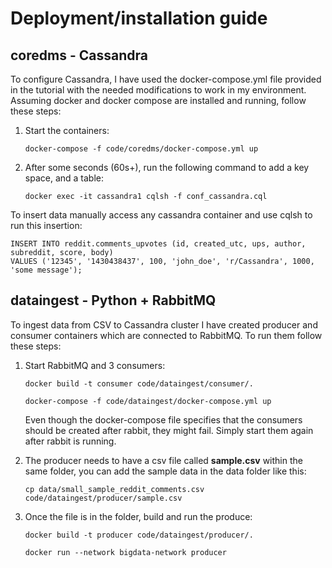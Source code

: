# Deployment/installation guide

## coredms - Cassandra

To configure Cassandra, I have used the docker-compose.yml file provided in the tutorial
with the needed modifications to work in my environment. Assuming docker and docker compose
are installed and running, follow these steps:

1. Start the containers:
    ```
   docker-compose -f code/coredms/docker-compose.yml up
    ```
2. After some seconds (60s+), run the following command to add a
   key space, and a table:
   ```
   docker exec -it cassandra1 cqlsh -f conf_cassandra.cql 
   ```
To insert data manually access any cassandra container and use cqlsh to run this insertion:
   ```
   INSERT INTO reddit.comments_upvotes (id, created_utc, ups, author, subreddit, score, body)
   VALUES ('12345', '1430438437', 100, 'john_doe', 'r/Cassandra', 1000, 'some message');
   ```

## dataingest - Python + RabbitMQ

To ingest data from CSV to Cassandra cluster I have created producer and consumer containers which are connected to RabbitMQ.
To run them follow these steps:

1. Start RabbitMQ and 3 consumers:
   ```
   docker build -t consumer code/dataingest/consumer/.
   ```
   ```
   docker-compose -f code/dataingest/docker-compose.yml up
   ```
   Even though the docker-compose file specifies that the consumers should be created after
   rabbit, they might fail. Simply start them again after rabbit is running.

2. The producer needs to have a csv file called __sample.csv__ within the same folder, you can add the sample data in the data folder like this:
   ```
   cp data/small_sample_reddit_comments.csv code/dataingest/producer/sample.csv
   ```
3. Once the file is in the folder, build and run the produce:
   ```
   docker build -t producer code/dataingest/producer/.
   ```
   ```
   docker run --network bigdata-network producer
   ```